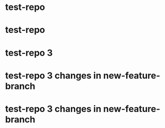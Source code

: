 # test-repo
# test-repo
# test-repo 3
# test-repo 3 changes in new-feature-branch
# test-repo 3 changes in new-feature-branch